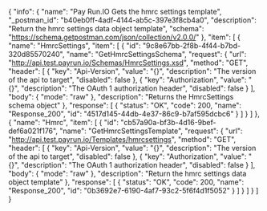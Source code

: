 {
  "info": {
    "name": "Pay Run.IO Gets the hmrc settings template",
    "_postman_id": "b40eb0ff-4adf-4144-ab5c-397e3f8cb4a0",
    "description": "Return the hmrc settings data object template",
    "schema": "https://schema.getpostman.com/json/collection/v2.0.0/"
  },
  "item": [
    {
      "name": "HmrcSettings",
      "item": [
        {
          "id": "9c8e67bb-2f8b-4f44-b7bd-320d85570240",
          "name": "GetHmrcSettingsSchema",
          "request": {
            "url": "http://api.test.payrun.io/Schemas/HmrcSettings.xsd",
            "method": "GET",
            "header": [
              {
                "key": "Api-Version",
                "value": "{}",
                "description": "The version of the api to target",
                "disabled": false
              },
              {
                "key": "Authorization",
                "value": "{}",
                "description": "The OAuth 1 authorization header",
                "disabled": false
              }
            ],
            "body": {
              "mode": "raw"
            },
            "description": "Returns the HmrcSettings schema object"
          },
          "response": [
            {
              "status": "OK",
              "code": 200,
              "name": "Response_200",
              "id": "4517d145-44db-4e37-86c9-b7af595dcbc6"
            }
          ]
        }
      ]
    },
    {
      "name": "Hmrc",
      "item": [
        {
          "id": "cb57a90a-bf3b-4d16-9bef-def6a021f176",
          "name": "GetHmrcSettingsTemplate",
          "request": {
            "url": "http://api.test.payrun.io/Templates/hmrcsettings",
            "method": "GET",
            "header": [
              {
                "key": "Api-Version",
                "value": "{}",
                "description": "The version of the api to target",
                "disabled": false
              },
              {
                "key": "Authorization",
                "value": "{}",
                "description": "The OAuth 1 authorization header",
                "disabled": false
              }
            ],
            "body": {
              "mode": "raw"
            },
            "description": "Return the hmrc settings data object template"
          },
          "response": [
            {
              "status": "OK",
              "code": 200,
              "name": "Response_200",
              "id": "0b3692e7-6190-4af7-93c2-5f6f4d1f5052"
            }
          ]
        }
      ]
    }
  ]
}